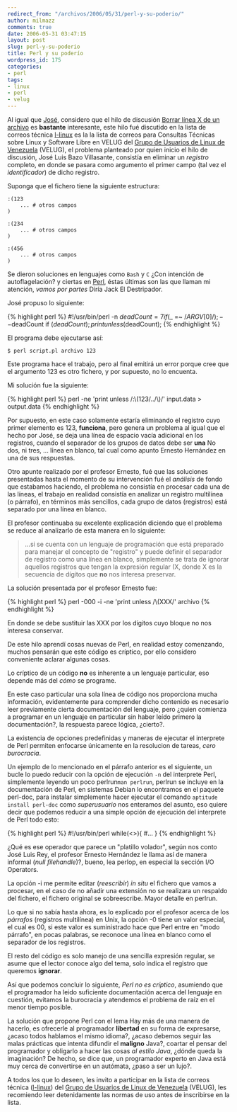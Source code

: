 ```yaml
---
redirect_from: "/archivos/2006/05/31/perl-y-su-poderio/"
author: milmazz
comments: true
date: 2006-05-31 03:47:15
layout: post
slug: perl-y-su-poderio
title: Perl y su poderío
wordpress_id: 175
categories:
- perl
tags:
- linux
- perl
- velug
---
```


Al igual que [José](http://blog.bureado.com.ve/), considero que el hilo de discusión [Borrar línea X de un archivo](http://www.velug.org.ve/pipermail/l-linux/2006-May/059328.html) es **bastante** interesante, este hilo fué discutido en la lista de correos técnica [l-linux](http://velug.org.ve/cgi-bin/mailman/listinfo/l-linux) es la la lista de correos para Consultas Técnicas sobre Linux y Software Libre en VELUG del [Grupo de Usuarios de Linux de Venezuela](http://velug.org.ve/) (VELUG), el problema planteado por quien inicio el hilo de discusión, José Luis Bazo Villasante, consistía en eliminar un _registro_ completo, en donde se pasara como argumento el primer campo (tal vez el _identificador_) de dicho registro.

Suponga que el fichero tiene la siguiente estructura:
    
    :(123
    	... # otros campos
    )
    
    :(234
    	... # otros campos
    )
    
    :(456
    	... # otros campos
    )
    
Se dieron soluciones en lenguajes como `Bash` y `C` ¿Con intención de autoflagelación? y ciertas en [Perl](http://perl.com/), éstas últimas son las que llaman mi atención, _vamos por partes_ Diría Jack El Destripador.

José propuso lo siguiente:
   
{% highlight perl %} 
#!/usr/bin/perl -n
$deadCount = 7 if ($_ =~ /${ARGV[0]}/);
--$deadCount if ($deadCount);
print unless ($deadCount);
{% endhighlight %}

El programa debe ejecutarse así:
    
	$ perl script.pl archivo 123

Este programa hace el trabajo, pero al final emitirá un error porque cree que el argumento 123 es otro fichero, y por supuesto, no lo encuenta.

Mi solución fue la siguiente:

{% highlight perl %}
perl -ne 'print unless /:\\(123/../\\)/' input.data > output.data
{% endhighlight %}

Por supuesto, en este caso solamente estaría eliminando el registro cuyo primer elemento es 123, **funciona**, pero genera un problema al igual que el hecho por José, se deja una línea de espacio vacía adicional en los registros, cuando el separador de los grupos de datos debe ser **una** No dos, ni tres, ... línea en blanco, tal cual como apunto Ernesto Hernández en una de sus respuestas.

Otro apunte realizado por el profesor Ernesto, fué que las soluciones presentadas hasta el momento de su intervención fué el _análisis_ de fondo que estabamos haciendo, el problema no consistía en procesar cada una de las líneas, el trabajo en realidad consistía en analizar un registro multilínea (o párrafo), en términos más sencillos, cada grupo de datos (registros) está separado por una línea en blanco.

El profesor continuaba su excelente explicación diciendo que el problema se reduce al analizarlo de esta manera en lo siguiente:

> ...si se cuenta con un lenguaje de programación que está preparado para manejar el concepto de "registro" y puede definir el separador de registro como una línea en blanco, simplemente se trata de ignorar aquellos registros que tengan la expresión regular (X, donde X es la secuencia de dígitos que **no** nos interesa preservar.

La solución presentada por el profesor Ernesto fue:

{% highlight perl %}
perl -000 -i -ne 'print unless /\\(XXX/' archivo
{% endhighlight %}

En donde se debe sustituir las XXX por los dígitos cuyo bloque no nos interesa conservar.

De este hilo aprendí cosas nuevas de Perl, en realidad estoy comenzando, muchos pensarán que este código es críptico, por ello considero conveniente aclarar algunas cosas.

Lo críptico de un código **no** es inherente a un lenguaje particular, eso depende más del _cómo_ se programe.

En este caso particular una sola línea de código nos proporciona mucha información, evidentemente para comprender dicho contenido es necesario leer previamente cierta documentación del lenguaje, pero ¿quien comienza a programar en un lenguaje en particular sin haber leído primero la documentación?, la respuesta parece lógica, ¿cierto?.

La existencia de opciones predefinidas y maneras de ejecutar el interprete de Perl permiten enfocarse únicamente en la resolucion de tareas, _cero burocracia_.

Un ejemplo de lo mencionado en el párrafo anterior es el siguiente, un bucle lo puedo reducir con la opción de ejecución `-n` del interprete Perl, simplemente leyendo un poco perlrun`man perlrun`, perlrun se incluye en la documentación de Perl, en sistemas Debian lo encontramos en el paquete perl-doc, para instalar simplemente hacer ejecutar el comando `aptitude install perl-doc` como _superusuario_ nos enteramos del asunto, eso quiere decir que podemos reducir a una simple opción de ejecución del interprete de Perl todo esto:
    
{% highlight perl %}
#!/usr/bin/perl
while(<>){
#...
}
{% endhighlight %}

¿Qué es ese operador que parece un "platillo volador", según nos conto José Luis Rey, el profesor Ernesto Hernández le llama así de manera informal (_null filehandle_)?, bueno, lea perlop, en especial la sección I/O Operators.

La opción -i me permite editar (_reescribir_) _in situ_ el fichero que vamos a procesar, en el caso de no añadir una extensión no se realizara un respaldo del fichero, el fichero original se sobreescribe. Mayor detalle en perlrun.

Lo que si no sabía hasta ahora, es lo explicado por el profesor acerca de los _párrafos_ (registros multilínea) en Unix, la opción -0 tiene un valor especial, el cual es 00, si este valor es suministrado hace que Perl entre en "modo párrafo", en pocas palabras, se reconoce una línea en blanco como el separador de los registros.

El resto del código es solo manejo de una sencilla expresión regular, se asume que el lector conoce algo del tema, solo indica el registro que queremos **ignorar**.

Así que podemos concluir lo siguiente, _Perl no es críptico_, asumiendo que el programador ha leido suficiente documentación acerca del lenguaje en cuestión, evitamos la burocracia y atendemos el problema de raíz en el menor tiempo posible.

La solución que propone Perl con el lema Hay más de una manera de hacerlo, es ofrecerle al programador **libertad** en su forma de expresarse, ¿acaso todos hablamos el mismo idioma?, ¿acaso debemos seguir las malas prácticas que intenta difundir el **maligno** Java?, coartar el pensar del programador y obligarlo a hacer las cosas _al estilo Java_, ¿dónde queda la imaginación? De hecho, se dice que, un programador experto en Java está muy cerca de convertirse en un autómata, ¿paso a ser un lujo?.

A todos los que lo deseen, les invito a participar en la lista de correos técnica ([l-linux](http://velug.org.ve/cgi-bin/mailman/listinfo/l-linux)) del [Grupo de Usuarios de Linux de Venezuela](http://velug.org.ve/) (VELUG), les recomiendo leer detenidamente las normas de uso antes de inscribirse en la lista.
